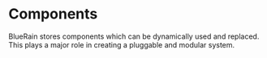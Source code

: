 # Components
BlueRain stores components which can be dynamically used and replaced. This plays a major role in creating a pluggable and modular system.
